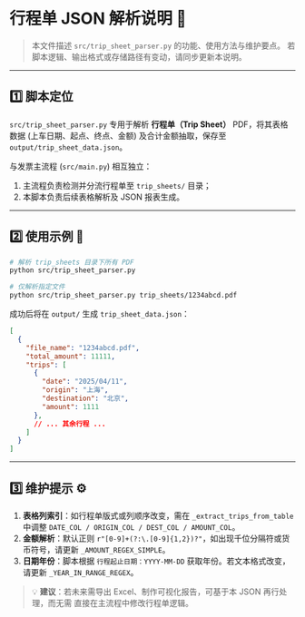 # 行程单 JSON 解析说明 📄

> 本文件描述 `src/trip_sheet_parser.py` 的功能、使用方法与维护要点。
> 若脚本逻辑、输出格式或存储路径有变动，请同步更新本说明。

---

## 1️⃣ 脚本定位

`src/trip_sheet_parser.py` 专用于解析 **行程单（Trip Sheet）** PDF，将其表格数据
(上车日期、起点、终点、金额) 及合计金额抽取，保存至 `output/trip_sheet_data.json`。

与发票主流程 (`src/main.py`) 相互独立：
1. 主流程负责检测并分流行程单至 `trip_sheets/` 目录；
2. 本脚本负责后续表格解析及 JSON 报表生成。

---

## 2️⃣ 使用示例 🧪

```bash
# 解析 trip_sheets 目录下所有 PDF
python src/trip_sheet_parser.py

# 仅解析指定文件
python src/trip_sheet_parser.py trip_sheets/1234abcd.pdf
```

成功后将在 `output/` 生成 `trip_sheet_data.json`：

```json
[
  {
    "file_name": "1234abcd.pdf",
    "total_amount": 11111,
    "trips": [
      {
        "date": "2025/04/11",
        "origin": "上海",
        "destination": "北京",
        "amount": 1111
      },
      // ... 其余行程 ...
    ]
  }
]
```

---

## 3️⃣ 维护提示 ⚙️

1. **表格列索引**：如行程单版式或列顺序改变，需在 `_extract_trips_from_table` 中调整
   `DATE_COL / ORIGIN_COL / DEST_COL / AMOUNT_COL`。
2. **金额解析**：默认正则 `r"[0-9]+(?:\.[0-9]{1,2})?"`，如出现千位分隔符或货币符号，请更新
   `_AMOUNT_REGEX_SIMPLE`。
3. **日期年份**：脚本根据 `行程起止日期：YYYY-MM-DD` 获取年份。若文本格式改变，请更新
   `_YEAR_IN_RANGE_REGEX`。

> 💡 **建议**：若未来需导出 Excel、制作可视化报告，可基于本 JSON 再行处理，而无需
> 直接在主流程中修改行程单逻辑。 
